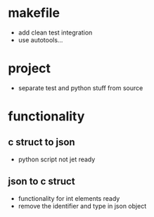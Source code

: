 makefile
========
* add clean test integration
* use autotools...

project
=======
* separate test and python stuff from source

functionality
=============

c struct to json
----------------
* python script not jet ready

json to c struct
----------------
* functionality for int elements ready
* remove the identifier and type in json object


